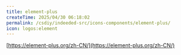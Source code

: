 ```yaml
---
title: element-plus
createTime: 2025/04/30 06:18:02
permalink: /csdiy/indeeded-src/icons-components/element-plus/
icon: logos:element
---
```


[https://element-plus.org/zh-CN/](https://element-plus.org/zh-CN/)